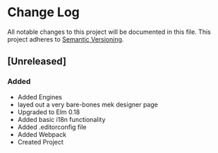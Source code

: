 # Change Log
All notable changes to this project will be documented in this file.
This project adheres to [Semantic Versioning](http://semver.org/).

## [Unreleased]
### Added
  - Added Engines
  - layed out a very bare-bones mek designer page
  - Upgraded to Elm 0.18
  - Added basic i18n functionality
  - Added .editorconfig file
  - Added Webpack
  - Created Project
